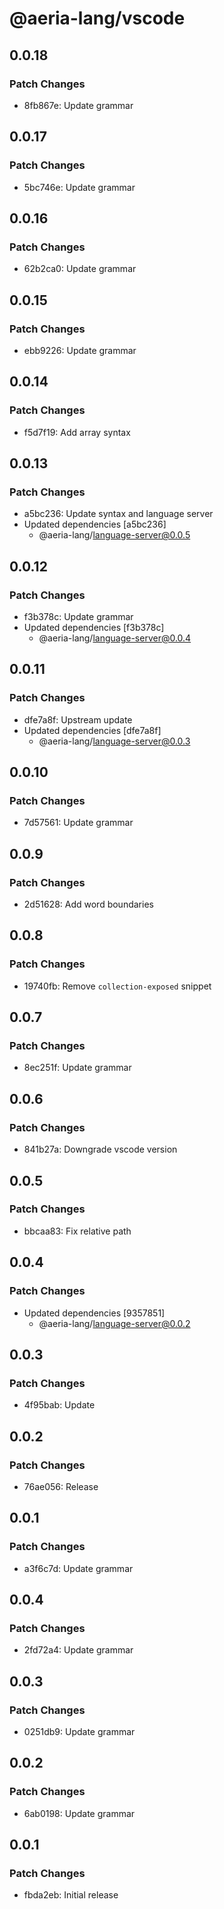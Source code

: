 # @aeria-lang/vscode

## 0.0.18

### Patch Changes

- 8fb867e: Update grammar

## 0.0.17

### Patch Changes

- 5bc746e: Update grammar

## 0.0.16

### Patch Changes

- 62b2ca0: Update grammar

## 0.0.15

### Patch Changes

- ebb9226: Update grammar

## 0.0.14

### Patch Changes

- f5d7f19: Add array syntax

## 0.0.13

### Patch Changes

- a5bc236: Update syntax and language server
- Updated dependencies [a5bc236]
  - @aeria-lang/language-server@0.0.5

## 0.0.12

### Patch Changes

- f3b378c: Update grammar
- Updated dependencies [f3b378c]
  - @aeria-lang/language-server@0.0.4

## 0.0.11

### Patch Changes

- dfe7a8f: Upstream update
- Updated dependencies [dfe7a8f]
  - @aeria-lang/language-server@0.0.3

## 0.0.10

### Patch Changes

- 7d57561: Update grammar

## 0.0.9

### Patch Changes

- 2d51628: Add word boundaries

## 0.0.8

### Patch Changes

- 19740fb: Remove `collection-exposed` snippet

## 0.0.7

### Patch Changes

- 8ec251f: Update grammar

## 0.0.6

### Patch Changes

- 841b27a: Downgrade vscode version

## 0.0.5

### Patch Changes

- bbcaa83: Fix relative path

## 0.0.4

### Patch Changes

- Updated dependencies [9357851]
  - @aeria-lang/language-server@0.0.2

## 0.0.3

### Patch Changes

- 4f95bab: Update

## 0.0.2

### Patch Changes

- 76ae056: Release

## 0.0.1

### Patch Changes

- a3f6c7d: Update grammar

## 0.0.4

### Patch Changes

- 2fd72a4: Update grammar

## 0.0.3

### Patch Changes

- 0251db9: Update grammar

## 0.0.2

### Patch Changes

- 6ab0198: Update grammar

## 0.0.1

### Patch Changes

- fbda2eb: Initial release
